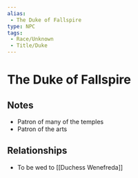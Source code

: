 ```yaml
---
alias: 
 - The Duke of Fallspire
type: NPC
tags: 
 - Race/Unknown
 - Title/Duke
---
```


# The Duke of Fallspire

## Notes
- Patron of many of the temples
- Patron of the arts

## Relationships
- To be wed to [[Duchess Wenefreda]]